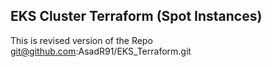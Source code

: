 ## EKS Cluster Terraform (Spot Instances)

This is revised version of the Repo git@github.com:AsadR91/EKS_Terraform.git
